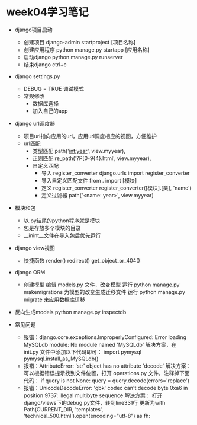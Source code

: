# week04学习笔记

+ django项目启动
	+ 创建项目
			django-admin startproject [项目名称]
	+ 创建应用程序
			python manage.py startapp [应用名称]
	+ 启动django
			python manage.py runserver
	+ 结束django
			ctrl+c
+ django settings.py
	+ DEBUG = TRUE 调试模式
	+ 常规修改
		+ 数据库选择
		+ 加入自己的app
+ django url调度器
	+ 项目url指向应用的url，应用url调度相应的视图，方便维护
	+ url匹配
		+ 类型匹配
				path('<int:year>', view.myyear),
		+ 正则匹配
				re_path('?P<year>[0-9{4}.html', view.myyear),
		+ 自定义匹配
			+ 导入 register_converter
					django.urls import register_converter
			+ 导入自定义匹配文件
					from . import [模块]
			+ 定义 register_converter
					register_converter([模块].[类], 'name')
			+ 定义过滤器
					path('<name: year>', view.myyear)
+ 模块和包
	+ 以.py结尾的python程序就是模块
	+ 包是存放多个模块的目录
	+ __inint__文件在导入包后优先运行
+ django view视图
	+ 快捷函数
			render()
			redirect()
			get_object_or_404()
+ django ORM
	+ 创建模型
			编辑 models.py 文件，改变模型
			运行 python manage.py makemigrations 为模型的改变生成迁移文件
			运行 python manage.py migrate 来应用数据库迁移

+ 反向生成models
		python manage.py inspectdb

+ 常见问题
	+ 报错：django.core.exceptions.ImproperlyConfigured: Error loading MySQLdb module: No module named 'MySQLdb'
			解决方案，在 init.py 文件中添加以下代码即可：
			import pymysql
			pymysql.install_as_MySQLdb()
	+ 报错：AttributeError: 'str' object has no attribute 'decode'
			解决方案：可以根据错误提示找到文件位置，打开 operations.py 文件，注释掉下面代码：
			if query is not None:
			query = query.decode(errors='replace')
	+ 报错：UnicodeDecodeError: 'gbk' codec can't decode byte 0xa6 in position 9737: illegal multibyte sequence
			解决方案：
			打开django/views下的debug.py文件，转到line331行
			更新为with Path(CURRENT_DIR, 'templates', 'technical_500.html').open(encoding="utf-8") as fh:
